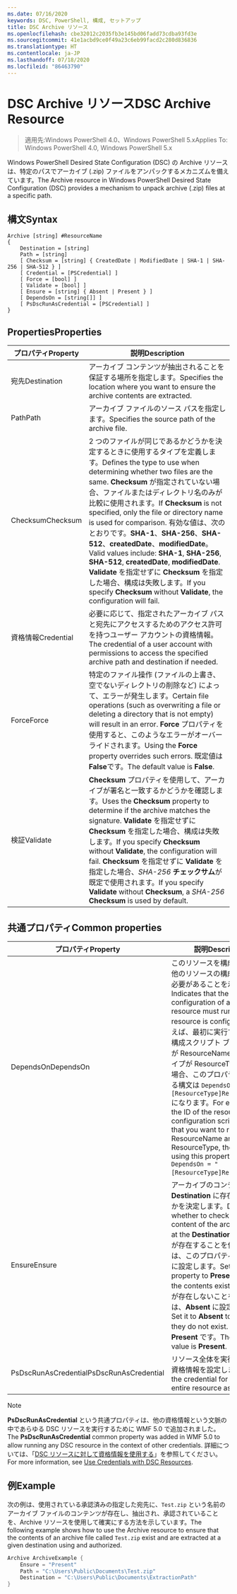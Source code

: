 ```yaml
---
ms.date: 07/16/2020
keywords: DSC, PowerShell, 構成, セットアップ
title: DSC Archive リソース
ms.openlocfilehash: cbe32012c2035fb3e145bd06fadd73cdba93fd3e
ms.sourcegitcommit: 41e1acbd9ce0f49a23c6eb99facd2c280d836836
ms.translationtype: HT
ms.contentlocale: ja-JP
ms.lasthandoff: 07/18/2020
ms.locfileid: "86463790"
---
```

# <a name="dsc-archive-resource"></a><span data-ttu-id="1cac2-103">DSC Archive リソース</span><span class="sxs-lookup"><span data-stu-id="1cac2-103">DSC Archive Resource</span></span>

> <span data-ttu-id="1cac2-104">適用先:Windows PowerShell 4.0、Windows PowerShell 5.x</span><span class="sxs-lookup"><span data-stu-id="1cac2-104">Applies To: Windows PowerShell 4.0, Windows PowerShell 5.x</span></span>

<span data-ttu-id="1cac2-105">Windows PowerShell Desired State Configuration (DSC) の Archive リソースは、特定のパスでアーカイブ (.zip) ファイルをアンパックするメカニズムを備えています。</span><span class="sxs-lookup"><span data-stu-id="1cac2-105">The Archive resource in Windows PowerShell Desired State Configuration (DSC) provides a mechanism to unpack archive (.zip) files at a specific path.</span></span>

## <a name="syntax"></a><span data-ttu-id="1cac2-106">構文</span><span class="sxs-lookup"><span data-stu-id="1cac2-106">Syntax</span></span>

```Syntax
Archive [string] #ResourceName
{
    Destination = [string]
    Path = [string]
    [ Checksum = [string] { CreatedDate | ModifiedDate | SHA-1 | SHA-256 | SHA-512 } ]
    [ Credential = [PSCredential] ]
    [ Force = [bool] ]
    [ Validate = [bool] ]
    [ Ensure = [string] { Absent | Present } ]
    [ DependsOn = [string[]] ]
    [ PsDscRunAsCredential = [PSCredential] ]
}
```

## <a name="properties"></a><span data-ttu-id="1cac2-107">Properties</span><span class="sxs-lookup"><span data-stu-id="1cac2-107">Properties</span></span>

|<span data-ttu-id="1cac2-108">プロパティ</span><span class="sxs-lookup"><span data-stu-id="1cac2-108">Property</span></span> |<span data-ttu-id="1cac2-109">説明</span><span class="sxs-lookup"><span data-stu-id="1cac2-109">Description</span></span> |
|---|---|
| <span data-ttu-id="1cac2-110">宛先</span><span class="sxs-lookup"><span data-stu-id="1cac2-110">Destination</span></span> | <span data-ttu-id="1cac2-111">アーカイブ コンテンツが抽出されることを保証する場所を指定します。</span><span class="sxs-lookup"><span data-stu-id="1cac2-111">Specifies the location where you want to ensure the archive contents are extracted.</span></span> |
| <span data-ttu-id="1cac2-112">Path</span><span class="sxs-lookup"><span data-stu-id="1cac2-112">Path</span></span> | <span data-ttu-id="1cac2-113">アーカイブ ファイルのソース パスを指定します。</span><span class="sxs-lookup"><span data-stu-id="1cac2-113">Specifies the source path of the archive file.</span></span> |
| <span data-ttu-id="1cac2-114">Checksum</span><span class="sxs-lookup"><span data-stu-id="1cac2-114">Checksum</span></span> | <span data-ttu-id="1cac2-115">2 つのファイルが同じであるかどうかを決定するときに使用するタイプを定義します。</span><span class="sxs-lookup"><span data-stu-id="1cac2-115">Defines the type to use when determining whether two files are the same.</span></span> <span data-ttu-id="1cac2-116">**Checksum** が指定されていない場合、ファイルまたはディレクトリ名のみが比較に使用されます。</span><span class="sxs-lookup"><span data-stu-id="1cac2-116">If **Checksum** is not specified, only the file or directory name is used for comparison.</span></span> <span data-ttu-id="1cac2-117">有効な値は、次のとおりです。**SHA-1**、**SHA-256**、**SHA-512**、**createdDate**、**modifiedDate**。</span><span class="sxs-lookup"><span data-stu-id="1cac2-117">Valid values include: **SHA-1**, **SHA-256**, **SHA-512**, **createdDate**, **modifiedDate**.</span></span> <span data-ttu-id="1cac2-118">**Validate** を指定せずに **Checksum** を指定した場合、構成は失敗します。</span><span class="sxs-lookup"><span data-stu-id="1cac2-118">If you specify **Checksum** without **Validate**, the configuration will fail.</span></span> |
| <span data-ttu-id="1cac2-119">資格情報</span><span class="sxs-lookup"><span data-stu-id="1cac2-119">Credential</span></span> | <span data-ttu-id="1cac2-120">必要に応じて、指定されたアーカイブ パスと宛先にアクセスするためのアクセス許可を持つユーザー アカウントの資格情報。</span><span class="sxs-lookup"><span data-stu-id="1cac2-120">The credential of a user account with permissions to access the specified archive path and destination if needed.</span></span> |
| <span data-ttu-id="1cac2-121">Force</span><span class="sxs-lookup"><span data-stu-id="1cac2-121">Force</span></span> | <span data-ttu-id="1cac2-122">特定のファイル操作 (ファイルの上書き、空でないディレクトリの削除など) によって、エラーが発生します。</span><span class="sxs-lookup"><span data-stu-id="1cac2-122">Certain file operations (such as overwriting a file or deleting a directory that is not empty) will result in an error.</span></span> <span data-ttu-id="1cac2-123">**Force** プロパティを使用すると、このようなエラーがオーバーライドされます。</span><span class="sxs-lookup"><span data-stu-id="1cac2-123">Using the **Force** property overrides such errors.</span></span> <span data-ttu-id="1cac2-124">既定値は **False**です。</span><span class="sxs-lookup"><span data-stu-id="1cac2-124">The default value is **False**.</span></span> |
| <span data-ttu-id="1cac2-125">検証</span><span class="sxs-lookup"><span data-stu-id="1cac2-125">Validate</span></span>| <span data-ttu-id="1cac2-126">**Checksum** プロパティを使用して、アーカイブが署名と一致するかどうかを確認します。</span><span class="sxs-lookup"><span data-stu-id="1cac2-126">Uses the **Checksum** property to determine if the archive matches the signature.</span></span> <span data-ttu-id="1cac2-127">**Validate** を指定せずに **Checksum** を指定した場合、構成は失敗します。</span><span class="sxs-lookup"><span data-stu-id="1cac2-127">If you specify **Checksum** without **Validate**, the configuration will fail.</span></span> <span data-ttu-id="1cac2-128">**Checksum** を指定せずに **Validate** を指定した場合、_SHA-256_ **チェックサム**が既定で使用されます。</span><span class="sxs-lookup"><span data-stu-id="1cac2-128">If you specify **Validate** without **Checksum**, a _SHA-256_ **Checksum** is used by default.</span></span> |

## <a name="common-properties"></a><span data-ttu-id="1cac2-129">共通プロパティ</span><span class="sxs-lookup"><span data-stu-id="1cac2-129">Common properties</span></span>

|<span data-ttu-id="1cac2-130">プロパティ</span><span class="sxs-lookup"><span data-stu-id="1cac2-130">Property</span></span> |<span data-ttu-id="1cac2-131">説明</span><span class="sxs-lookup"><span data-stu-id="1cac2-131">Description</span></span> |
|---|---|
|<span data-ttu-id="1cac2-132">DependsOn</span><span class="sxs-lookup"><span data-stu-id="1cac2-132">DependsOn</span></span> |<span data-ttu-id="1cac2-133">このリソースを構成する前に、他のリソースの構成を実行する必要があることを示します。</span><span class="sxs-lookup"><span data-stu-id="1cac2-133">Indicates that the configuration of another resource must run before this resource is configured.</span></span> <span data-ttu-id="1cac2-134">たとえば、最初に実行するリソース構成スクリプト ブロックの ID が ResourceName で、そのタイプが ResourceType である場合、このプロパティを使用する構文は `DependsOn = "[ResourceType]ResourceName"` になります。</span><span class="sxs-lookup"><span data-stu-id="1cac2-134">For example, if the ID of the resource configuration script block that you want to run first is ResourceName and its type is ResourceType, the syntax for using this property is `DependsOn = "[ResourceType]ResourceName"`.</span></span> |
|<span data-ttu-id="1cac2-135">Ensure</span><span class="sxs-lookup"><span data-stu-id="1cac2-135">Ensure</span></span> |<span data-ttu-id="1cac2-136">アーカイブのコンテンツが **Destination** に存在するかどうかを決定します。</span><span class="sxs-lookup"><span data-stu-id="1cac2-136">Determines whether to check if the content of the archive exists at the **Destination**.</span></span> <span data-ttu-id="1cac2-137">コンテンツが存在することを保証するには、このプロパティを **Present** に設定します。</span><span class="sxs-lookup"><span data-stu-id="1cac2-137">Set this property to **Present** to ensure the contents exist.</span></span> <span data-ttu-id="1cac2-138">コンテンツが存在しないことを保証するには、**Absent** に設定します。</span><span class="sxs-lookup"><span data-stu-id="1cac2-138">Set it to **Absent** to ensure they do not exist.</span></span> <span data-ttu-id="1cac2-139">既定値は **Present** です。</span><span class="sxs-lookup"><span data-stu-id="1cac2-139">The default value is **Present**.</span></span> |
|<span data-ttu-id="1cac2-140">PsDscRunAsCredential</span><span class="sxs-lookup"><span data-stu-id="1cac2-140">PsDscRunAsCredential</span></span> |<span data-ttu-id="1cac2-141">リソース全体を実行するための資格情報を設定します。</span><span class="sxs-lookup"><span data-stu-id="1cac2-141">Sets the credential for running the entire resource as.</span></span> |

> [!NOTE]
> <span data-ttu-id="1cac2-142">**PsDscRunAsCredential** という共通プロパティは、他の資格情報という文脈の中であらゆる DSC リソースを実行するために WMF 5.0 で追加されました。</span><span class="sxs-lookup"><span data-stu-id="1cac2-142">The **PsDscRunAsCredential** common property was added in WMF 5.0 to allow running any DSC resource in the context of other credentials.</span></span> <span data-ttu-id="1cac2-143">詳細については、「[DSC リソースに対して資格情報を使用する](../../../configurations/runasuser.md)」を参照してください。</span><span class="sxs-lookup"><span data-stu-id="1cac2-143">For more information, see [Use Credentials with DSC Resources](../../../configurations/runasuser.md).</span></span>

## <a name="example"></a><span data-ttu-id="1cac2-144">例</span><span class="sxs-lookup"><span data-stu-id="1cac2-144">Example</span></span>

<span data-ttu-id="1cac2-145">次の例は、使用されている承認済みの指定した宛先に、`Test.zip` という名前のアーカイブ ファイルのコンテンツが存在し、抽出され、承認されていることを、Archive リソースを使用して確実にする方法を示しています。</span><span class="sxs-lookup"><span data-stu-id="1cac2-145">The following example shows how to use the Archive resource to ensure that the contents of an archive file called `Test.zip` exist and are extracted at a given destination using and authorized.</span></span>

```powershell
Archive ArchiveExample {
    Ensure = "Present"
    Path = "C:\Users\Public\Documents\Test.zip"
    Destination = "C:\Users\Public\Documents\ExtractionPath"
}
```
